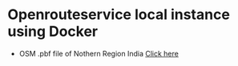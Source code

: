 # Openrouteservice local instance using Docker

- OSM .pbf file of Nothern Region India [Click here](https://drive.google.com/file/d/1CoNwgSeHgnhz8kHRW-b1Qkq4b8KSPCHY/view?usp=sharing)
